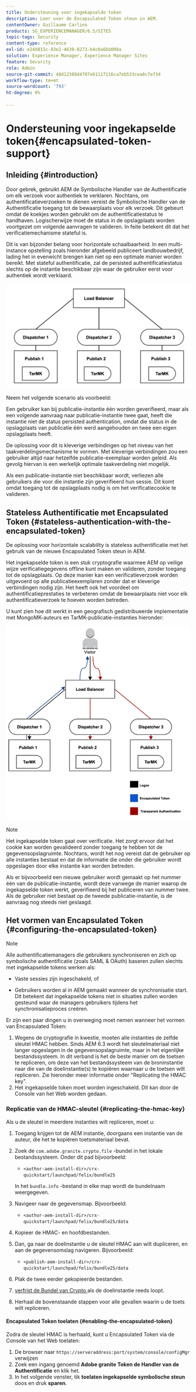 ```yaml
---
title: Ondersteuning voor ingekapselde token
description: Leer over de Encapsulated Token steun in AEM.
contentOwner: Guillaume Carlino
products: SG_EXPERIENCEMANAGER/6.5/SITES
topic-tags: Security
content-type: reference
exl-id: e24d815c-83e2-4639-8273-b4c0a6bb008a
solution: Experience Manager, Experience Manager Sites
feature: Security
role: Admin
source-git-commit: 48d12388d4707e61117116ca7eb533cea8c7ef34
workflow-type: tm+mt
source-wordcount: '793'
ht-degree: 0%

---
```


# Ondersteuning voor ingekapselde token{#encapsulated-token-support}

## Inleiding {#introduction}

Door gebrek, gebruikt AEM de Symbolische Handler van de Authentificatie om elk verzoek voor authentiek te verklaren. Nochtans, om authentificatieverzoeken te dienen vereist de Symbolische Handler van de Authentificatie toegang tot de bewaarplaats voor elk verzoek. Dit gebeurt omdat de koekjes worden gebruikt om de authentificatiestatus te handhaven. Logischerwijze moet de status in de opslagplaats worden voortgezet om volgende aanvragen te valideren. In feite betekent dit dat het verificatiemechanisme stateful is.

Dit is van bijzonder belang voor horizontale schaalbaarheid. In een multi-instance opstelling zoals hieronder afgebeeld publiceert landbouwbedrijf, lading het in evenwicht brengen kan niet op een optimale manier worden bereikt. Met stateful authentificatie, zal de persisted authentificatiestatus slechts op de instantie beschikbaar zijn waar de gebruiker eerst voor authentiek wordt verklaard.

![ chlimage_1-33 ](assets/chlimage_1-33a.png)

Neem het volgende scenario als voorbeeld:

Een gebruiker kan bij publicatie-instantie één worden geverifieerd, maar als een volgende aanvraag naar publicatie-instantie twee gaat, heeft die instantie niet de status persisted authentication, omdat die status in de opslagplaats van publicatie één werd aangehouden en twee een eigen opslagplaats heeft.

De oplossing voor dit is kleverige verbindingen op het niveau van het taakverdelingsmechanisme te vormen. Met kleverige verbindingen zou een gebruiker altijd naar hetzelfde publicatie-exemplaar worden geleid. Als gevolg hiervan is een werkelijk optimale taakverdeling niet mogelijk.

Als een publicatie-instantie niet beschikbaar wordt, verliezen alle gebruikers die voor die instantie zijn geverifieerd hun sessie. Dit komt omdat toegang tot de opslagplaats nodig is om het verificatiecookie te valideren.

## Stateless Authentificatie met Encapsulated Token {#stateless-authentication-with-the-encapsulated-token}

De oplossing voor horizontale scalability is stateless authentificatie met het gebruik van de nieuwe Encapsulated Token steun in AEM.

Het ingekapselde token is een stuk cryptografie waarmee AEM op veilige wijze verificatiegegevens offline kunt maken en valideren, zonder toegang tot de opslagplaats. Op deze manier kan een verificatieverzoek worden uitgevoerd op alle publicatieexemplaren zonder dat er kleverige verbindingen nodig zijn. Het heeft ook het voordeel om authentificatieprestaties te verbeteren omdat de bewaarplaats niet voor elk authentificatieverzoek te hoeven worden betreden.

U kunt zien hoe dit werkt in een geografisch gedistribueerde implementatie met MongoMK-auteurs en TarMK-publicatie-instanties hieronder:

![ chlimage_1-34 ](assets/chlimage_1-34a.png)

>[!NOTE]
>
>Het ingekapselde token gaat over verificatie. Het zorgt ervoor dat het cookie kan worden gevalideerd zonder toegang te hebben tot de gegevensopslagruimte. Nochtans, wordt het nog vereist dat de gebruiker op alle instanties bestaat en dat de informatie die onder die gebruiker wordt opgeslagen door elke instantie kan worden betreden.
>
>Als er bijvoorbeeld een nieuwe gebruiker wordt gemaakt op het nummer één van de publicatie-instantie, wordt deze vanwege de manier waarop de ingekapselde token werkt, geverifieerd bij het publiceren van nummer twee. Als de gebruiker niet bestaat op de tweede publicatie-instantie, is de aanvraag nog steeds niet geslaagd.
>

## Het vormen van Encapsulated Token {#configuring-the-encapsulated-token}

>[!NOTE]
>Alle authentificatiemanagers die gebruikers synchroniseren en zich op symbolische authentificatie (zoals SAML &amp; OAuth) baseren zullen slechts met ingekapselde tokens werken als:
>
>* Vaste sessies zijn ingeschakeld, of
>
>* Gebruikers worden al in AEM gemaakt wanneer de synchronisatie start. Dit betekent dat ingekapselde tokens niet in situaties zullen worden gesteund waar de managers **&#x200B;**&#x200B;gebruikers tijdens het synchronisatieproces creëren.

Er zijn een paar dingen u in overweging moet nemen wanneer het vormen van Encapsulated Token:

1. Wegens de cryptografie in kwestie, moeten alle instanties de zelfde sleutel HMAC hebben. Sinds AEM 6.3 wordt het sleutelmateriaal niet langer opgeslagen in de gegevensopslagruimte, maar in het eigenlijke bestandssysteem. In dit verband is het de beste manier om de toetsen te repliceren, om deze van het bestandssysteem van de broninstantie naar die van de doelinstantie(s) te kopiëren waarnaar u de toetsen wilt repliceren. Zie hieronder meer informatie onder &quot;Replicating the HMAC key&quot;.
1. Het ingekapselde token moet worden ingeschakeld. Dit kan door de Console van het Web worden gedaan.

### Replicatie van de HMAC-sleutel {#replicating-the-hmac-key}

Als u de sleutel in meerdere instanties wilt repliceren, moet u:

1. Toegang krijgen tot de AEM instantie, doorgaans een instantie van de auteur, die het te kopiëren toetsmateriaal bevat.
1. Zoek de `com.adobe.granite.crypto.file` -bundel in het lokale bestandssysteem. Onder dit pad bijvoorbeeld:

   * `<author-aem-install-dir>/crx-quickstart/launchpad/felix/bundle25`

   In het `bundle.info` -bestand in elke map wordt de bundelnaam weergegeven.

1. Navigeer naar de gegevensmap. Bijvoorbeeld:

   * `<author-aem-install-dir>/crx-quickstart/launchpad/felix/bundle25/data`

1. Kopieer de HMAC- en hoofdbestanden.
1. Dan, ga naar de doelinstantie u de sleutel HMAC aan wilt dupliceren, en aan de gegevensomslag navigeren. Bijvoorbeeld:

   * `<publish-aem-install-dir>/crx-quickstart/launchpad/felix/bundle25/data`

1. Plak de twee eerder gekopieerde bestanden.
1. [ verfrist de Bundel van Crypto ](/help/communities/deploy-communities.md#refresh-the-granite-crypto-bundle) als de doelinstantie reeds loopt.

1. Herhaal de bovenstaande stappen voor alle gevallen waarin u de toets wilt repliceren.

#### Encapsulated Token toelaten {#enabling-the-encapsulated-token}

Zodra de sleutel HMAC is herhaald, kunt u Encapsulated Token via de Console van het Web toelaten:

1. De browser naar `https://serveraddress:port/system/console/configMgr` verwijzen
1. Zoek een ingang genoemd **Adobe granite Token de Handler van de Authentificatie** en klik het.
1. In het volgende venster, tik **toelaten ingekapselde symbolische steun** doos en druk **sparen**.
